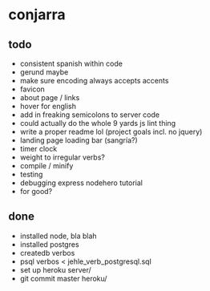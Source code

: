# conjarra

## todo
- consistent spanish within code
- gerund maybe
- make sure encoding always accepts accents
- favicon
- about page / links
- hover for english
- add in freaking semicolons to server code
- could actually do the whole 9 yards js lint thing
- write a proper readme lol (project goals incl. no jquery)
- landing page loading bar (sangría?)
- timer clock
- weight to irregular verbs?
- compile / minify
- testing
- debugging express nodehero tutorial
- for good?

## done
- installed node, bla blah
- installed postgres
- createdb verbos
- psql verbos < jehle_verb_postgresql.sql
- set up heroku server/
- git commit master heroku/